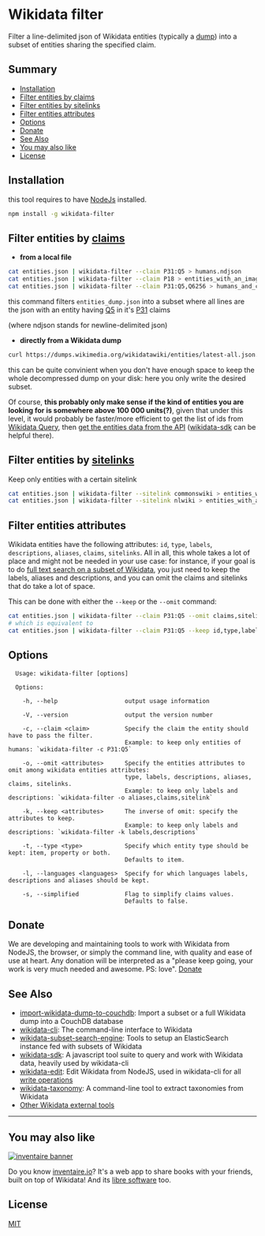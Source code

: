 # Wikidata filter

Filter a line-delimited json of Wikidata entities (typically a [dump](https://www.wikidata.org/wiki/Wikidata:Database_download#JSON_dumps_.28recommended.29)) into a subset of entities sharing the specified claim.

## Summary

<!-- START doctoc generated TOC please keep comment here to allow auto update -->
<!-- DON'T EDIT THIS SECTION, INSTEAD RE-RUN doctoc TO UPDATE -->


- [Installation](#installation)
- [Filter entities by claims](#filter-entities-by-claims)
- [Filter entities by sitelinks](#filter-entities-by-sitelinks)
- [Filter entities attributes](#filter-entities-attributes)
- [Options](#options)
- [Donate](#donate)
- [See Also](#see-also)
- [You may also like](#you-may-also-like)
- [License](#license)

<!-- END doctoc generated TOC please keep comment here to allow auto update -->

## Installation
this tool requires to have [NodeJs](http://nodejs.org) installed.

```sh
npm install -g wikidata-filter
```

## Filter entities by [claims](https://www.wikidata.org/wiki/Wikidata:Glossary#Claims_and_statements)

* **from a local file**
```sh
cat entities.json | wikidata-filter --claim P31:Q5 > humans.ndjson
cat entities.json | wikidata-filter --claim P18 > entities_with_an_image.ndjson
cat entities.json | wikidata-filter --claim P31:Q5,Q6256 > humans_and_countries.ndjson
```
this command filters `entities_dump.json` into a subset where all lines are the json with an entity having [Q5](https://wikidata.org/entity/Q5) in it's [P31](https://wikidata.org/wiki/Property:P31) claims

(where ndjson stands for newline-delimited json)

* **directly from a Wikidata dump**
```sh
curl https://dumps.wikimedia.org/wikidatawiki/entities/latest-all.json.gz | gzip -d | wikidata-filter --claim P31:Q5 > humans.ndjson
```
this can be quite convinient when you don't have enough space to keep the whole decompressed dump on your disk: here you only write the desired subset.

Of course, **this probably only make sense if the kind of entities you are looking for is somewhere above 100 000 units(?)**, given that under this level, it would probably be faster/more efficient to get the list of ids from [Wikidata Query](http://query.wikidata.org/), then [get the entities data from the API](https://www.wikidata.org/w/api.php?action=help&modules=wbgetentities) ([wikidata-sdk](https://github.com/maxlath/wikidata-sdk#get-entities-by-id) can be helpful there).

## Filter entities by [sitelinks](https://www.wikidata.org/wiki/Wikidata:Glossary#Sitelinks)
Keep only entities with a certain sitelink
```sh
cat entities.json | wikidata-filter --sitelink commonswiki > entities_with_commons_page.ndjson
cat entities.json | wikidata-filter --sitelink nlwiki > entities_with_a_dutch_wikipedia_article.ndjson
```

## Filter entities attributes

Wikidata entities have the following attributes: `id`, `type`, `labels`, `descriptions`, `aliases`, `claims`, `sitelinks`.
All in all, this whole takes a lot of place and might not be needed in your use case: for instance, if your goal is to do [full text search on a subset of Wikidata](http://github.com/inventaire/inv-elasticsearch), you just need to keep the labels, aliases and descriptions, and you can omit the claims and sitelinks that do take a lot of space.

This can be done with either the `--keep` or the `--omit` command:
```sh
cat entities.json | wikidata-filter --claim P31:Q5 --omit claims,sitelinks > humans.ndjson
# which is equivalent to
cat entities.json | wikidata-filter --claim P31:Q5 --keep id,type,labels,descriptions,aliases > humans.ndjson
```

## Options

```
  Usage: wikidata-filter [options]

  Options:

    -h, --help                   output usage information

    -V, --version                output the version number

    -c, --claim <claim>          Specify the claim the entity should have to pass the filter.
                                 Example: to keep only entities of humans: `wikidata-filter -c P31:Q5`

    -o, --omit <attributes>      Specify the entities attributes to omit among wikidata entities attributes:
                                 type, labels, descriptions, aliases, claims, sitelinks.
                                 Example: to keep only labels and descriptions: `wikidata-filter -o aliases,claims,sitelink`

    -k, --keep <attributes>      The inverse of omit: specify the attributes to keep.
                                 Example: to keep only labels and descriptions: `wikidata-filter -k labels,descriptions`

    -t, --type <type>            Specify which entity type should be kept: item, property or both.
                                 Defaults to item.

    -l, --languages <languages>  Specify for which languages labels, descriptions and aliases should be kept.

    -s, --simplified             Flag to simplify claims values.
                                 Defaults to false.
```


## Donate

We are developing and maintaining tools to work with Wikidata from NodeJS, the browser, or simply the command line, with quality and ease of use at heart. Any donation will be interpreted as a "please keep going, your work is very much needed and awesome. PS: love". [Donate](https://liberapay.com/WikidataJS)

## See Also
* [import-wikidata-dump-to-couchdb](https://github.com/maxlath/import-wikidata-dump-to-couchdb): Import a subset or a full Wikidata dump into a CouchDB database
* [wikidata-cli](https://www.npmjs.com/package/wikidata-cli): The command-line interface to Wikidata
* [wikidata-subset-search-engine](https://github.com/inventaire/wikidata-subset-search-engine): Tools to setup an ElasticSearch instance fed with subsets of Wikidata
* [wikidata-sdk](https://www.npmjs.com/package/wikidata-sdk): A javascript tool suite to query and work with Wikidata data, heavily used by wikidata-cli
* [wikidata-edit](https://www.npmjs.com/package/wikidata-edit): Edit Wikidata from NodeJS, used in wikidata-cli for all [write operations](#write-operations)
* [wikidata-taxonomy](https://github.com/nichtich/wikidata-taxonomy): A command-line tool to extract taxonomies from Wikidata
* [Other Wikidata external tools](https://www.wikidata.org/wiki/Wikidata:Tools/External_tools)
-------------

## You may also like

[![inventaire banner](https://inventaire.io/public/images/inventaire-brittanystevens-13947832357-CC-BY-lighter-blue-4-banner-500px.png)](https://inventaire.io)

Do you know [inventaire.io](https://inventaire.io/)? It's a web app to share books with your friends, built on top of Wikidata! And its [libre software](http://github.com/inventaire/inventaire) too.

## License
[MIT](LICENSE.md)
